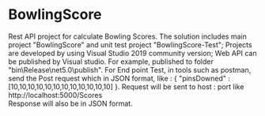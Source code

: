 # BowlingScore
Rest API project for calculate Bowling Scores.
The solution includes main project "BowlingScore" and unit test project "BowlingScore-Test";
Projects are developed by using Visual Studio 2019 community version;
Web API can be published by Visual studio. For example, published to folder "bin\Release\net5.0\publish".
For End point Test, in tools such as postman, send the Post request which in JSON format, like : 
{
    "pinsDowned" : [10,10,10,10,10,10,10,10,10,10,10,10]
}.
Request will be sent to host : port like http://localhost:5000/Scores  
Response will also be in JSON format.
